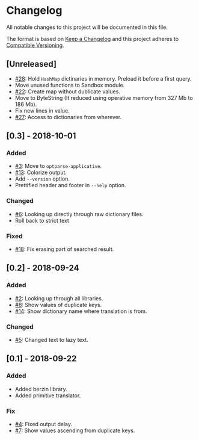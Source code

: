# Changelog

All notable changes to this project will be documented in this file.

The format is based on [Keep a Changelog](http://keepachangelog.com/en/1.0.0/)
and this project adheres to
[Compatible Versioning](https://github.com/staltz/comver).

## [Unreleased]

* [#28](https://github.com/willbasky/TibetCli/issues/28):
  Hold `HashMap` dictinaries in memory. Preload it before a first query.
* Move unused functions to Sandbox module.
* [#22](https://github.com/willbasky/TibetCli/issues/22):
  Create map without dublicate values.
* Move to ByteString (It reduced using operative memory from 327 Mb to 186 Mb).
* Fix new lines in value.
* [#27](https://github.com/willbasky/TibetCli/issues/27):
  Access to dictionaries from wherever.

## [0.3] - 2018-10-01

### Added

* [#3](https://github.com/willbasky/TibetCli/issues/3):
  Move to `optparse-applicative`.
* [#13](https://github.com/willbasky/TibetCli/issues/13):
  Colorize output.
* Add `--version` option.
* Prettified header and footer in `--help` option.

### Changed

* [#6](https://github.com/willbasky/TibetCli/issues/6):
  Looking up directly through raw dictionary files.
* Roll back to strict text

### Fixed

* [#18](https://github.com/willbasky/TibetCli/issues/18):
  Fix erasing part of searched result.

## [0.2] - 2018-09-24

### Added

* [#2](https://github.com/willbasky/TibetCli/issues/2):
  Looking up through all libraries.
* [#8](https://github.com/willbasky/TibetCli/issues/8):
  Show values of duplicate keys.
* [#14](https://github.com/willbasky/TibetCli/issues/14):
  Show dictionary name where translation is from.

### Changed

* [#5](https://github.com/willbasky/TibetCli/issues/5):
  Changed text to lazy text.

## [0.1] - 2018-09-22

### Added

* Added berzin library.
* Added primitive translator.

### Fix

* [#4](https://github.com/willbasky/TibetCli/issues/4):
  Fixed output delay.
* [#7](https://github.com/willbasky/TibetCli/issues/7):
  Show values ascending from duplicate keys.